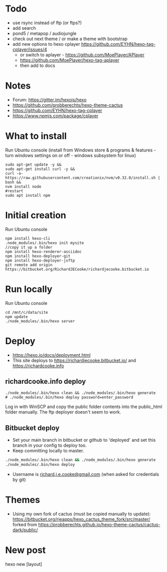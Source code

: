 # Todo
- use rsync instead of ftp (or ftps?)
- add search
- pond5 / metapop / audiojungle
- check out next theme / or make a theme with bootstrap
- add new options to hexo cplayer https://github.com/EYHN/hexo-tag-cplayer/issues/4
  - or switch to aplayer - https://github.com/MoePlayer/APlayer
  - https://github.com/MoePlayer/hexo-tag-aplayer
  - then add to docs

# Notes
- Forum: https://gitter.im/hexojs/hexo
- https://github.com/probberechts/hexo-theme-cactus
- https://github.com/EYHN/hexo-tag-cplayer
- https://www.npmjs.com/package/cplayer

# What to install 
Run Ubuntu console (install from Windows store & programs & features - turn windows settings on or off - windows subsystem for linux)
```
sudo apt-get update -y &&
sudo apt-get install curl -y &&
curl -o- https://raw.githubusercontent.com/creationix/nvm/v0.32.0/install.sh | bash &&
nvm install node
#restart
sudo apt install npm
```

# Initial creation
Run Ubuntu console
```
npm install hexo-cli
.node_modules/.bin/hexo init mysite
//copy it up a folder
npm install hexo-renderer-asciidoc
npm install hexo-deployer-git
npm install hexo-deployer-jsftp
git remote add origin https://bitbucket.org/RichardJECooke/richardjecooke.bitbucket.io
```

# Run locally
Run Ubuntu console
```
cd /mnt/c/data/site
npm update
./node_modules/.bin/hexo server
```

# Deploy
- https://hexo.io/docs/deployment.html
- This site deploys to https://richardjecooke.bitbucket.io/ and https://richardcooke.info

## richardcooke.info deploy
```
./node_modules/.bin/hexo clean && ./node_modules/.bin/hexo generate
# ./node_modules/.bin/hexo deploy password=enter_password
```
Log in with WinSCP and copy the public folder contents into the public_html folder manually.
The ftp deployer doesn't seem to work.

## Bitbucket deploy
- Set your main branch in bitbucket or github to 'deployed' and set this branch in your config to deploy too.
- Keep committing locally to master.
```bash
./node_modules/.bin/hexo clean && ./node_modules/.bin/hexo generate
./node_modules/.bin/hexo deploy
```
- Username is richard.j.e.cooke@gmail.com (when asked for credentials by git)

# Themes
- Using my own fork of cactus (must be copied manually to update): https://bitbucket.org/rjeapps/hexo_cactus_theme_fork/src/master/
forked from https://probberechts.github.io/hexo-theme-cactus/cactus-dark/public/

# New post
hexo new [layout] <title>
